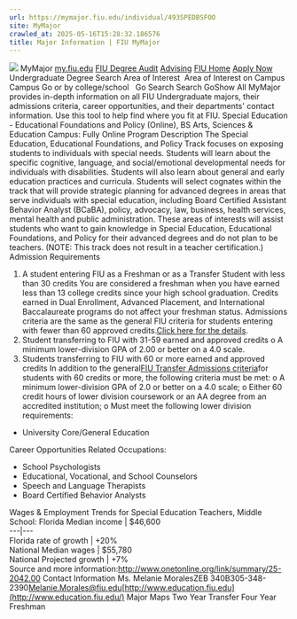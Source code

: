 ```yaml
---
url: https://mymajor.fiu.edu/individual/493SPEDBSFOO
site: MyMajor
crawled_at: 2025-05-16T15:28:32.186576
title: Major Information | FIU MyMajor
---
```


![](https://mymajor.fiu.edu/assets/logo-T4VPR2BI.png)
MyMajor
[my.fiu.edu](https://my.fiu.edu/)
[FIU Degree Audit](https://dasa.fiu.edu/all-departments/advising/panther-success-hub/panther-degree-audit/)
[Advising](https://advising.fiu.edu)
[FIU Home](https://www.fiu.edu/)
[Apply Now](https://admissions.fiu.edu/)
Undergraduate Degree Search
Area of Interest
​
Area of Interest
on
Campus
​
Campus
Go
or by college/school
​
​
Go
Search
Search
GoShow All
MyMajor provides in-depth information on all FIU Undergraduate majors, their admissions criteria, career opportunities, and their departments' contact information. Use this tool to help find where you fit at FIU.
Special Education - Educational Foundations and Policy (Online),
BS
Arts, Sciences & Education
Campus:
Fully Online
Program Description
The Special Education, Educational Foundations, and Policy Track focuses on exposing students to individuals with special needs. Students will learn about the specific cognitive, language, and social/emotional developmental needs for individuals with disabilities. Students will also learn about general and early education practices and curricula. Students will select cognates within the track that will provide strategic planning for advanced degrees in areas that serve individuals with special education, including Board Certified Assistant Behavior Analyst (BCaBA), policy, advocacy, law, business, health services, mental health and public administration. These areas of interests will assist students who want to gain knowledge in Special Education, Educational Foundations, and Policy for their advanced degrees and do not plan to be teachers. (NOTE: This track does not result in a teacher certification.)
Admission Requirements
1. A student entering FIU as a Freshman or as a Transfer Student with less than 30 credits
You are considered a freshman when you have earned less than 13 college credits since your high school graduation. Credits earned in Dual Enrollment, Advanced Placement, and International Baccalaureate programs do not affect your freshman status.
Admissions criteria are the same as the general FIU criteria for students entering with fewer than 60 approved credits.[Click here for the details](http://admissions.fiu.edu/apply/freshman/).
2. Student transferring to FIU with 31-59 earned and approved credits
o A minimum lower-division GPA of 2.00 or better on a 4.0 scale.
3. Students transferring to FIU with 60 or more earned and approved credits
In addition to the general[FIU Transfer Admissions criteria](http://admissions.fiu.edu/apply/transfer/)for students with 60 credits or more, the following criteria must be met:
o A minimum lower-division GPA of 2.0 or better on a 4.0 scale;
o Either 60 credit hours of lower division coursework or an AA degree from an accredited institution;
o Must meet the following lower division requirements:
  * University Core/General Education


Career Opportunities
Related Occupations:
  * School Psychologists
  * Educational, Vocational, and School Counselors
  * Speech and Language Therapists
  * Board Certified Behavior Analysts


Wages & Employment Trends for Special Education Teachers, Middle School:
Florida Median income | $46,600  
---|---  
Florida rate of growth | +20%  
National Median wages | $55,780  
National Projected growth | +7%  
Source and more information:<http://www.onetonline.org/link/summary/25-2042.00>
Contact Information
Ms. Melanie MoralesZEB 340B305-348-2390[Melanie.Morales@fiu.edu](https://mymajor.fiu.edu/admin/Melanie.Morales@fiu.edu)[http://www.education.fiu.edu](http://www.education.fiu.edu/)
Major Maps
Two Year Transfer
Four Year Freshman

